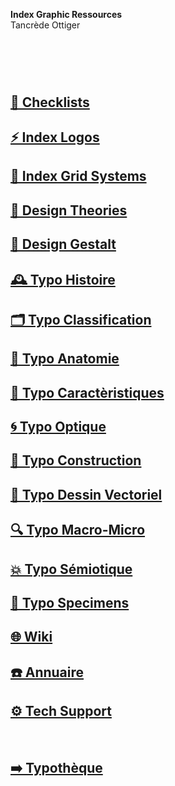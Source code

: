   **Index Graphic Ressources**  
  Tancrède Ottiger  
# &nbsp;

<!---
## [🦚 Index Littérature Visuelle]()
## [💼 Portfolio](Student's projects)
--->

## [📝 Checklists](/check-things)
## [⚡ Index Logos]()
## [🏢 Index Grid Systems]()
## [🔮 Design Theories](/)
## [📄 Design Gestalt](/)
## [🕰️ Typo Histoire](/overview-writing-history)
## [🗂️ Typo Classification](/classify-typefaces)
## [🔬 Typo Anatomie](/describe-typefaces)
## [🧬 Typo Caractèristiques](/parameter-typefaces)
## [🌀 Typo Optique](/correct-typeface)
## [🔨 Typo Construction](/construct-typeface)
## [📐 Typo Dessin Vectoriel](/draw-vectors)
## [🔍 Typo Macro-Micro]()
## [💥 Typo Sémiotique](/denote-typefaces)
## [🧪 Typo Specimens]()
## [🌐 Wiki](/index-graphic-terminology)
## [☎️ Annuaire](/index-designers)
## [⚙️ Tech Support](/support-technology)
&nbsp;
## [➡️ Typothèque](http://typo.eracom.ch)
